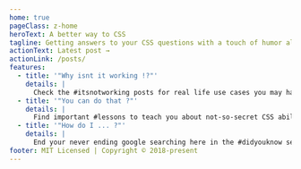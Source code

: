 ```yaml
---
home: true
pageClass: z-home
heroText: A better way to CSS
tagline: Getting answers to your CSS questions with a touch of humor along the way
actionText: Latest post →
actionLink: /posts/
features:
  - title: '"Why isnt it working !?"'
    details: |
      Check the #itsnotworking posts for real life use cases you may have run into yourself.
  - title: '"You can do that ?"'
    details: |
      Find important #lessons to teach you about not-so-secret CSS abilities.
  - title: '"How do I ... ?"'
    details: |
      End your never ending google searching here in the #didyouknow section !
footer: MIT Licensed | Copyright © 2018-present
---
```


<CssSnips />
<Follow />
<!-- <BounceyBall /> -->
